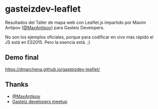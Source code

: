 # gasteizdev-leaflet

Resultados del Taller de mapa web con Leaflet.js impartido por Maxim Antipov ([@MaxAntipov](https://twitter.com/MaxAntipov)) para Gasteiz Developers.

No son los ejemplos oficiales, porque para codificar en vivo más rápido el JS está en ES2015. Pero la esencia está. ;)

## Demo final

https://dmarchena.github.io/gasteizdev-leaflet/

## Thanks

* [@MaxAntipov](https://twitter.com/MaxAntipov)
* [Gasteiz developers meetup](https://www.meetup.com/es-ES/Gasteiz-developers/)
